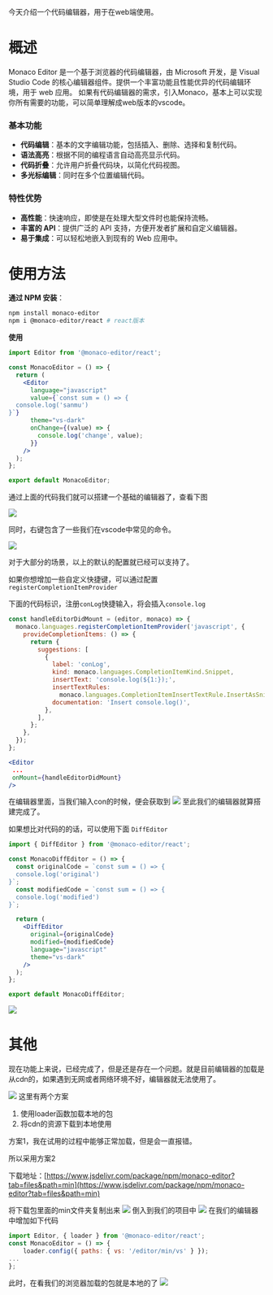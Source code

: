今天介绍一个代码编辑器，用于在web端使用。

# 概述

Monaco Editor 是一个基于浏览器的代码编辑器，由 Microsoft 开发，是 Visual Studio Code 的核心编辑器组件。提供一个丰富功能且性能优异的代码编辑环境，用于 web 应用。 如果有代码编辑器的需求，引入Monaco，基本上可以实现你所有需要的功能，可以简单理解成web版本的vscode。

### 基本功能

- **代码编辑**：基本的文字编辑功能，包括插入、删除、选择和复制代码。
- **语法高亮**：根据不同的编程语言自动高亮显示代码。
- **代码折叠**：允许用户折叠代码块，以简化代码视图。
- **多光标编辑**：同时在多个位置编辑代码。


### 特性优势

- **高性能**：快速响应，即使是在处理大型文件时也能保持流畅。
- **丰富的 API**：提供广泛的 API 支持，方便开发者扩展和自定义编辑器。
- **易于集成**：可以轻松地嵌入到现有的 Web 应用中。

# 使用方法

**通过 NPM 安装**：

```bash
npm install monaco-editor
npm i @monaco-editor/react # react版本

```

**使用**

```jsx
import Editor from '@monaco-editor/react';

const MonacoEditor = () => {
  return (
    <Editor
      language="javascript"
      value={`const sum = () => {
  console.log('sanmu')
}`}
      theme="vs-dark"
      onChange={(value) => {
        console.log('change', value);
      }}
    />
  );
};

export default MonacoEditor;
```

通过上面的代码我们就可以搭建一个基础的编辑器了，查看下图

![](assets/Untitled.png)

同时，右键包含了一些我们在vscode中常见的命令。

![](assets/Untitled%201.png)

对于大部分的场景，以上的默认的配置就已经可以支持了。

如果你想增加一些自定义快捷键，可以通过配置 `registerCompletionItemProvider`

下面的代码标识，注册`conLog`快捷输入，将会插入`console.log`

```jsx
const handleEditorDidMount = (editor, monaco) => {
  monaco.languages.registerCompletionItemProvider('javascript', {
    provideCompletionItems: () => {
      return {
        suggestions: [
          {
            label: 'conLog',
            kind: monaco.languages.CompletionItemKind.Snippet,
            insertText: 'console.log(${1:});',
            insertTextRules:
              monaco.languages.CompletionItemInsertTextRule.InsertAsSnippet,
            documentation: 'Insert console.log()',
          },
        ],
      };
    },
  });
};

<Editor
 ...
 onMount={handleEditorDidMount}
/>
```

在编辑器里面，当我们输入con的时候，便会获取到
![](assets/Untitled%202.png)
至此我们的编辑器就算搭建完成了。

如果想比对代码的的话，可以使用下面 `DiffEditor`

```jsx
import { DiffEditor } from '@monaco-editor/react';

const MonacoDiffEditor = () => {
  const originalCode = `const sum = () => {
  console.log('original')
}`;
  const modifiedCode = `const sum = () => {
  console.log('modified')
}`;

  return (
    <DiffEditor
      original={originalCode}
      modified={modifiedCode}
      language="javascript"
      theme="vs-dark"
    />
  );
};

export default MonacoDiffEditor;
```

![](assets/Untitled%203.png)
# 其他

现在功能上来说，已经完成了，但是还是存在一个问题。就是目前编辑器的加载是从cdn的，如果遇到无网或者网络环境不好，编辑器就无法使用了。

![](assets/Untitled%204.png)
这里有两个方案

1. 使用loader函数加载本地的包
2. 将cdn的资源下载到本地使用

方案1，我在试用的过程中能够正常加载，但是会一直报错。

所以采用方案2

下载地址：[https://www.jsdelivr.com/package/npm/monaco-editor?tab=files&path=min](https://www.jsdelivr.com/package/npm/monaco-editor?tab=files&path=min)

将下载包里面的min文件夹复制出来
![](assets/Untitled%205.png)
倒入到我们的项目中
![](assets/monaco.png)
在我们的编辑器中增加如下代码
```jsx
import Editor, { loader } from '@monaco-editor/react'; 
const MonacoEditor = () => { 
	loader.config({ paths: { vs: '/editor/min/vs' } }); 
...
};
```
此时，在看我们的浏览器加载的包就是本地的了
![](assets/monaco1.png)